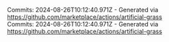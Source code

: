 Commits: 2024-08-26T10:12:40.971Z - Generated via https://github.com/marketplace/actions/artificial-grass
<br>
Commits: 2024-08-26T10:12:40.971Z - Generated via https://github.com/marketplace/actions/artificial-grass
<br>
